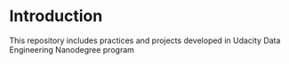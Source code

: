 # Introduction

This repository includes practices and projects developed in Udacity Data Engineering Nanodegree program
